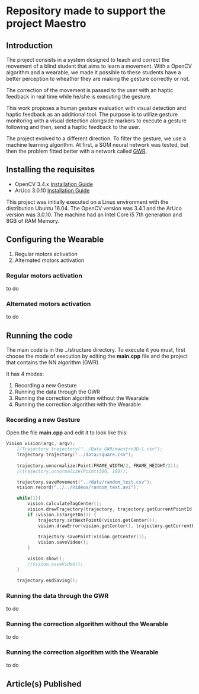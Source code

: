 # Repository made to support the project Maestro

## Introduction
The project consists in a system designed to teach and correct the movement of a blind student that aims to learn a movement. With a OpenCV algorithm and a wearable, we made it possible to these students have a better perception to wheather they are making the gesture correctly or not.

The correction of the movement is passed to the user with an haptic feedback in real time while he/she is executing the gesture.

This work proposes a human gesture evaluation with visual detection and haptic feedback as an additional tool. The purpose is to utilize gesture monitoring with a visual detection alongside markers to execute a gesture following and then, send a haptic feedback to the user.

The project evolved to a different direction. To filter the gesture, we use a machine learning algorithm. At first, a SOM neural network was tested, but then the problem fitted better with a network called [GWR](https://www.sciencedirect.com/science/article/pii/S0893608002000783).

## Installing the requisites
* OpenCV 3.4.x [Installation Guide](https://docs.opencv.org/master/d7/d9f/tutorial_linux_install.html)
* ArUco 3.0.10 [Installation Guide](http://maztories.blogspot.com/2013/07/installing-aruco-augmented-reality.html)

This project was initially executed on a Linux environment with the distribution Ubuntu 16.04. The OpenCV version was 3.4.1 and the ArUco version was 3.0.10. The machine had an Intel Core i5 7th generation and 8GB of RAM Memory.

## Configuring the Wearable

1. Regular motors activation
2. Alternated motors activation

### Regular motors activation
to do

### Alternated motors activation
to do 

## Running the code
The main code is in the ../structure directory. To execute it you must, first choose the mode of execution by editing the **main.cpp** file and the project that contains the NN algorithm (GWR).

It has 4 modes:
1. Recording a new Gesture
2. Running the data through the GWR
3. Running the correction algorithm without the Wearable
4. Running the correction algorithm with the Wearable

### Recording a new Gesture
Open the file **main.cpp** and edit it to look like this:
```c++
Vision vision(argc, argv);
    //Trajectory trajectory("../Data_GWR/maestro3D-1.csv");
    Trajectory trajectory("../data/square.csv");
    
    trajectory.unnormalize(Point(FRAME_WIDTH/2, FRAME_HEIGHT/2));
    //trajectory.unnormalize(Point(300, 100));

    trajectory.saveMovement("../data/random_test.csv");
    vision.record("../../Videos/random_test.avi");

    while(1){
        vision.calculateTagCenter();
        vision.drawTrajectory(trajectory, trajectory.getCurrentPointId());
        if (vision.isTargetOn()) {
            trajectory.setNextPoint0(vision.getCenter());
            vision.drawError(vision.getCenter(), trajectory.getCurrentPoint());
            
            trajectory.savePoint(vision.getCenter());
            vision.saveVideo();
        }

        vision.show();
        //vision.saveVideo();
    }

    trajectory.endSaving();
```

### Running the data through the GWR
to do

### Running the correction algorithm without the Wearable
to do

### Running the correction algorithm with the Wearable
to do

## Article(s) Published
